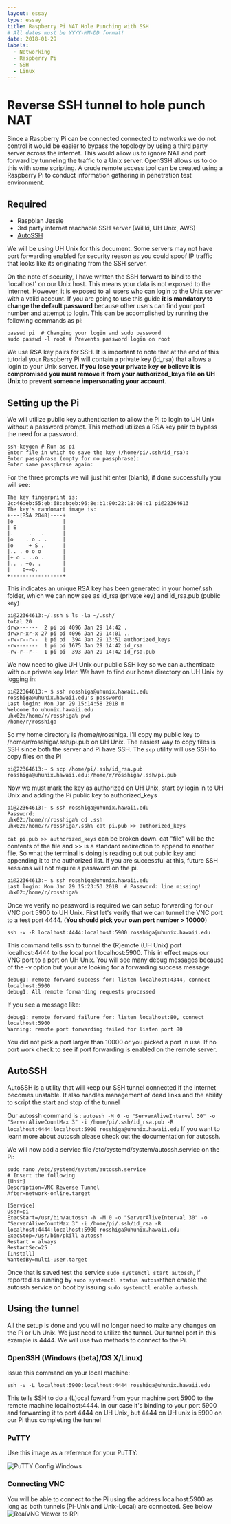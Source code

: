 ```yaml
---
layout: essay
type: essay
title: Raspberry Pi NAT Hole Punching with SSH
# All dates must be YYYY-MM-DD format!
date: 2018-01-29
labels:
  - Networking
  - Raspberry Pi
  - SSH
  - Linux
---
```


# Reverse SSH tunnel to hole punch NAT

Since a Raspberry Pi can be connected connected to networks we do not control it would be easier to bypass the topology 
by using a third party server across the internet. This would allow us to ignore NAT and port forward by tunneling the 
traffic to a Unix server. OpenSSH allows us to do this with some scripting. A crude remote access tool can be created 
using a Raspberry Pi to conduct information gathering in penetration test environment. 

## Required

 - Raspbian Jessie
 - 3rd party internet reachable SSH server (Wiliki, UH Unix, AWS)
 - [AutoSSH](https://linux.die.net/man/1/autossh)

We will be using UH Unix for this document. Some servers may not have port forwarding enabled for security reason as you could spoof IP traffic that looks like its originating from the SSH server. 

On the note of security, I have written the SSH forward to bind to the 'localhost' on our Unix host. This means your data is not exposed to the internet. However, it is exposed to all users who can login to the Unix server with a valid account. If you are going to use this guide **it is mandatory to change the default password** because other users can find your port number and attempt to login. This can be accomplished by running the following commands as pi:

    passwd pi  # Changing your login and sudo password
    sudo passwd -l root # Prevents password login on root

We use RSA key pairs for SSH. It is important to note that at the end of this tutorial your Raspberry Pi will contain a private key (id_rsa) that allows a login to your Unix server. **If you lose your private key or believe it is compromised you must remove it from your authorized_keys file on UH Unix to prevent someone impersonating your account.** 
## Setting up the Pi
We will utilize public key authentication to allow the Pi to login to UH Unix without a password prompt. This method utilizes a RSA key pair to bypass the need for a password. 

    ssh-keygen # Run as pi
    Enter file in which to save the key (/home/pi/.ssh/id_rsa):
    Enter passphrase (empty for no passphrase):
    Enter same passphrase again:

For the three prompts we will just hit enter (blank), if done successfully you will see:

    The key fingerprint is:
	2c:46:eb:55:eb:68:ab:eb:96:8e:b1:90:22:18:08:c1 pi@22364613
	The key's randomart image is:
	+---[RSA 2048]----+
	|o                |
	| E               |
	|.     .   .      |
	|o    . o . .     |
	|o     + S .      |
	|.. . o o o       |
	|+ o . ..o .      |
	|.. . +o. .       |
	|    o+=o.        |
	+-----------------+

This indicates an unique RSA key has been generated in your home/.ssh folder, which we can now see as id_rsa (private key) and id_rsa.pub (public key)

	pi@22364613:~/.ssh $ ls -la ~/.ssh/
	total 20
	drwx------  2 pi pi 4096 Jan 29 14:42 .
	drwxr-xr-x 27 pi pi 4096 Jan 29 14:01 ..
	-rw-r--r--  1 pi pi  394 Jan 29 13:51 authorized_keys
	-rw-------  1 pi pi 1675 Jan 29 14:42 id_rsa
	-rw-r--r--  1 pi pi  393 Jan 29 14:42 id_rsa.pub

We now need to give UH Unix our public SSH key so we can authenticate with our private key later. We have to find our home directory on UH Unix by logging in:

    pi@22364613:~ $ ssh rosshiga@uhunix.hawaii.edu
	rosshiga@uhunix.hawaii.edu's password:
	Last login: Mon Jan 29 15:14:58 2018 m
	Welcome to uhunix.hawaii.edu
	uhx02:/home/r/rosshiga% pwd
	/home/r/rosshiga
	
So my home directory is /home/r/rosshiga. I'll copy my public key to /home/r/rosshiga/.ssh/pi.pub on UH Unix. The easiest way to copy files is SSH since both the server and Pi have SSH. The `scp` utility will use SSH to copy files on the Pi

    pi@22364613:~ $ scp /home/pi/.ssh/id_rsa.pub rosshiga@uhunix.hawaii.edu:/home/r/rosshiga/.ssh/pi.pub

Now we must mark the key as authorized on UH Unix, start by login in to UH Unix and adding the Pi public key to authorized_keys

    pi@22364613:~ $ ssh rosshiga@uhunix.hawaii.edu
    Password:
    uhx02:/home/r/rosshiga% cd .ssh
	uhx02:/home/r/rosshiga/.ssh% cat pi.pub >> authorized_keys

`cat pi.pub >> authorized_keys` can be broken down. cat "file" will be the contents of the file and >> is a standard redirection to append to another file. So what the terminal is doing is reading out out public key and appending it to the authorized list. If you are successful at this, future SSH sessions will not require a password on the pi.

    pi@22364613:~ $ ssh rosshiga@uhunix.hawaii.edu
	Last login: Mon Jan 29 15:23:53 2018  # Password: line missing!
	uhx02:/home/r/rosshiga%

Once we verify no password is required we can setup forwarding for our VNC port 5900 to UH Unix. First let's verify that we can tunnel the VNC port to a test port 4444. (**You should pick your own port number > 10000**)

    ssh -v -R localhost:4444:localhost:5900 rosshiga@uhunix.hawaii.edu
    
This command tells ssh to tunnel the (R)emote (UH Unix) port localhost:4444 to the local port localhost:5900. This in effect maps our VNC port to a port on UH Unix. You will see many debug messages because of the 	-v option but your are looking for a forwarding success message.
   

    debug1: remote forward success for: listen localhost:4344, connect localhost:5900
	debug1: All remote forwarding requests processed

If you see a message like:

    debug1: remote forward failure for: listen localhost:80, connect localhost:5900
	Warning: remote port forwarding failed for listen port 80
	
You did not pick a port larger than 10000 or you picked a port in use. If no port work check to see if port forwarding is enabled on the remote server.

## AutoSSH
AutoSSH is a utility that will keep our SSH tunnel connected if the internet becomes unstable. It also handles management of dead links and the ability to script the start and stop of the tunnel

Our autossh command is : `autossh -M 0 -o "ServerAliveInterval 30" -o "ServerAliveCountMax 3" -i /home/pi/.ssh/id_rsa.pub -R localhost:4444:localhost:5900 rosshiga@uhunix.hawaii.edu` 
If you want to learn more about autossh please check out the documentation for autossh.

We will now add a service file /etc/systemd/system/autossh.service on the Pi:

    sudo nano /etc/systemd/system/autossh.service
    # Insert the following
    [Unit]
	Description=VNC Reverse Tunnel
	After=network-online.target

	[Service]
	User=pi
	ExecStart=/usr/bin/autossh -N -M 0 -o "ServerAliveInterval 30" -o "ServerAliveCountMax 3" -i /home/pi/.ssh/id_rsa -R localhost:4444:localhost:5900 rosshiga@uhunix.hawaii.edu
	ExecStop=/usr/bin/pkill autossh
	Restart = always
	RestartSec=25
	[Install]
	WantedBy=multi-user.target

	

Once that is saved test the service `sudo systemctl start autossh`, if reported as running by `sudo systemctl status autossh`then enable the autossh service on boot by issuing `sudo systemctl enable autossh`.
## Using the tunnel
All the setup is done and you will no longer need to make any changes on the Pi or Uh Unix. We just need to utilize the tunnel. Our tunnel port in this example is 4444. We will use two methods to connect to the Pi.
### OpenSSH (Windows (beta)/OS X/Linux)
Issue this command on your local machine:

    ssh -v -L localhost:5900:localhost:4444 rosshiga@uhunix.hawaii.edu

This tells SSH to do a (L)ocal foward from your machine port 5900 to the remote machine localhost:4444. In our case it's binding to your port 5900 and forwarding it to port 4444 on UH Unix, but 4444 on UH unix is 5900 on our Pi thus completing the tunnel

### PuTTY
Use this image as a reference for your PuTTY:

![PuTTY Config Windows](../images/putty.png)

### Connecting VNC
You will be able to connect to the Pi using the address localhost:5900 as long as both tunnels (Pi-Unix and Unix-Local) are connected. See below
![RealVNC Viewer to RPi](../images/realvnc.png)

